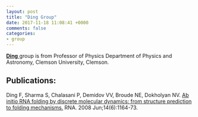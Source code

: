 ```yaml
---
layout: post
title: "Ding Group"
date: 2017-11-18 11:08:41 +0000
comments: false
categories: 
- group
---
```


<!--
# [Ding Group]() 
[<i class="fa fa-envelope-square fa-fw fa-2x"></i>](mailto:wj_hust08@hust.edu.cn?cc=yxiao@hust.edu.cn)
-->
<a href="" target="_balnk">**Ding** </a> group is from Professor of Physics Department of Physics and Astronomy, Clemson University, Clemson.

## Publications:
Ding F, Sharma S, Chalasani P, Demidov VV, Broude NE, Dokholyan NV. [Ab initio RNA folding by discrete molecular dynamics: from structure prediction to folding mechanisms.](https://pubmed.ncbi.nlm.nih.gov/18456842/) RNA. 2008 Jun;14(6):1164-73. 
